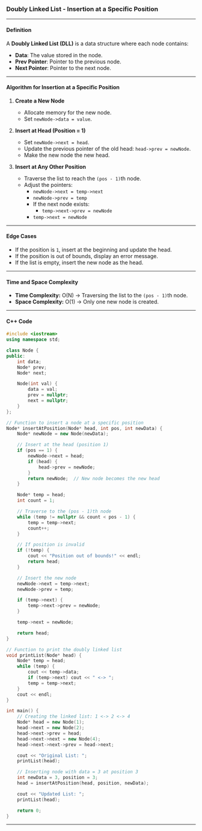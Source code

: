 ### Doubly Linked List - Insertion at a Specific Position

---

#### **Definition**
A **Doubly Linked List (DLL)** is a data structure where each node contains:
- **Data**: The value stored in the node.
- **Prev Pointer**: Pointer to the previous node.
- **Next Pointer**: Pointer to the next node.

---

#### **Algorithm for Insertion at a Specific Position**
1. **Create a New Node**
   - Allocate memory for the new node.
   - Set `newNode->data = value`.

2. **Insert at Head (Position = 1)** 
   - Set `newNode->next = head`.
   - Update the previous pointer of the old head: `head->prev = newNode`.
   - Make the new node the new head.

3. **Insert at Any Other Position**
   - Traverse the list to reach the `(pos - 1)`th node.
   - Adjust the pointers:
     - `newNode->next = temp->next`
     - `newNode->prev = temp`
     - If the next node exists:
       - `temp->next->prev = newNode`
     - `temp->next = newNode`

---

#### **Edge Cases**
- If the position is `1`, insert at the beginning and update the head.
- If the position is out of bounds, display an error message.
- If the list is empty, insert the new node as the head.

---

#### **Time and Space Complexity**
- **Time Complexity:** O(N) → Traversing the list to the `(pos - 1)`th node.
- **Space Complexity:** O(1) → Only one new node is created.

---

#### **C++ Code**
```cpp
#include <iostream>
using namespace std;

class Node {
public:
    int data;
    Node* prev;
    Node* next;

    Node(int val) {
        data = val;
        prev = nullptr;
        next = nullptr;
    }
};

// Function to insert a node at a specific position
Node* insertAtPosition(Node* head, int pos, int newData) {
    Node* newNode = new Node(newData);

    // Insert at the head (position 1)
    if (pos == 1) {
        newNode->next = head;
        if (head) {
            head->prev = newNode;
        }
        return newNode;  // New node becomes the new head
    }

    Node* temp = head;
    int count = 1;

    // Traverse to the (pos - 1)th node
    while (temp != nullptr && count < pos - 1) {
        temp = temp->next;
        count++;
    }

    // If position is invalid
    if (!temp) {
        cout << "Position out of bounds!" << endl;
        return head;
    }

    // Insert the new node
    newNode->next = temp->next;
    newNode->prev = temp;

    if (temp->next) {
        temp->next->prev = newNode;
    }

    temp->next = newNode;

    return head;
}

// Function to print the doubly linked list
void printList(Node* head) {
    Node* temp = head;
    while (temp) {
        cout << temp->data;
        if (temp->next) cout << " <-> ";
        temp = temp->next;
    }
    cout << endl;
}

int main() {
    // Creating the linked list: 1 <-> 2 <-> 4
    Node* head = new Node(1);
    head->next = new Node(2);
    head->next->prev = head;
    head->next->next = new Node(4);
    head->next->next->prev = head->next;

    cout << "Original List: ";
    printList(head);

    // Inserting node with data = 3 at position 3
    int newData = 3, position = 3;
    head = insertAtPosition(head, position, newData);

    cout << "Updated List: ";
    printList(head);

    return 0;
}
```

---
